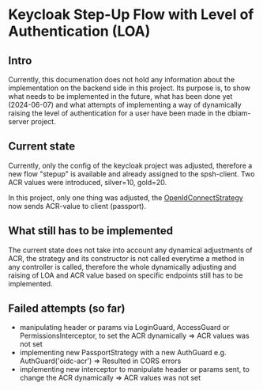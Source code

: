 # Keycloak Step-Up Flow with Level of Authentication (LOA)

## Intro

Currently, this documenation does not hold any information about the implementation on the backend side in this project.
Its purpose is, to show what needs to be implemented in the future, what has been done yet (2024-06-07) and what attempts of implementing
a way of dynamically raising the level of authentication for a user have been made in the dbiam-server project.

## Current state
Currently, only the config of the keycloak project was adjusted, therefore a new flow "stepup" is available and already assigned to the spsh-client.
Two ACR values were introduced, silver=10, gold=20.

In this project, only one thing was adjusted, the [OpenIdConnectStrategy](./../src/modules/authentication/passport/oidc.strategy.ts) now sends ACR-value to client (passport).

## What still has to be implemented
The current state does not take into account any dynamical adjustments of ACR, the strategy and its constructor is not called everytime a method in any
controller is called, therefore the whole dynamically adjusting and raising of LOA and ACR value based on specific endpoints still has to be implemented.

## Failed attempts (so far)

- manipulating header or params via LoginGuard, AccessGuard or PermissionsInterceptor, to set the ACR dynamically => ACR values was not set
- implementing new PassportStrategy with a new AuthGuard e.g. AuthGuard('oidc-acr') => Resulted in CORS errors
- implementing new interceptor to manipulate header or params sent, to change the ACR dynamically => ACR values was not set
